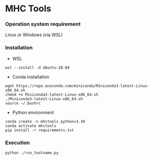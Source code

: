# MHC Tools

### Operation system requirement
Linux or Windows (via WSL)

### Installation

* WSL
```text
wsl --install -d Ubuntu-20.04

```

* Conda installation
```text
wget https://repo.anaconda.com/miniconda/Miniconda3-latest-Linux-x86_64.sh
chmod +x Miniconda3-latest-Linux-x86_64.sh
./Miniconda3-latest-Linux-x86_64.sh
source ~/.bashrc

```

* Python environment
```text
conda create -n mhctools python=3.10
conda activate mhctools
pip install -r requirements.txt
```

### Execution
```text
python ./run_toolname.py
```